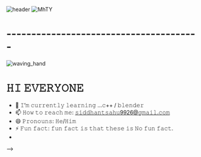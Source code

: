 ![header](https://user-images.githubusercontent.com/115187902/230610805-b2cfb75e-7105-48c5-a2c5-3c3f0dfd28de.png)
![MhTY](https://user-images.githubusercontent.com/121472284/229675799-66bb72be-23be-4a87-be4b-44768b64fe5f.gif)


# ---------------------------------------

![waving_hand](https://user-images.githubusercontent.com/121472284/229670257-6a6e2ca4-3a96-42aa-9c0a-1a7813eccce1.gif) <h1>𝙷𝙸 𝙴𝚅𝙴𝚁𝚈𝙾𝙽𝙴</h1>                                                                                           

- 🌱 𝙸’𝚖 𝚌𝚞𝚛𝚛𝚎𝚗𝚝𝚕𝚢 𝚕𝚎𝚊𝚛𝚗𝚒𝚗𝚐 ...𝚌++ / 𝚋𝚕𝚎𝚗𝚍𝚎𝚛  
- 📫 𝙷𝚘𝚠 𝚝𝚘 𝚛𝚎𝚊𝚌𝚑 𝚖𝚎: 𝚜𝚒𝚍𝚍𝚑𝚊𝚗𝚝𝚜𝚊𝚑𝚞9926@𝚐𝚖𝚊𝚒𝚕.𝚌𝚘𝚖
- 😄 𝙿𝚛𝚘𝚗𝚘𝚞𝚗𝚜: 𝙷𝚎/𝙷𝚒𝚖 
- ⚡ 𝙵𝚞𝚗 𝚏𝚊𝚌𝚝: 𝚏𝚞𝚗 𝚏𝚊𝚌𝚝 𝚒𝚜 𝚝𝚑𝚊𝚝 𝚝𝚑𝚎𝚜𝚎 𝚒𝚜 𝙽𝚘 𝚏𝚞𝚗 𝚏𝚊𝚌𝚝.
- 

-->


